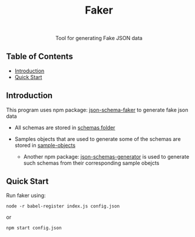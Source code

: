 <h1 align="center"> Faker </h1> <br>

<p align="center">
Tool for generating Fake JSON data
</p>

## Table of Contents

- [Introduction](#introduction)
- [Quick Start](#quickstart)

## Introduction

This program uses npm package: [json-schema-faker](https://www.npmjs.com/package/json-schema-faker) to generate fake json data

* All schemas are stored in [schemas folder](schemas)
* Samples objects that are used to generate some of the schemas are stored in [sample-objects](sample-objects)
    
    * Another npm package: [json-schemas-generator](https://www.npmjs.com/package/json-schema-generator) is used to generate such schemas from their corresponding sample obejcts

## Quick Start

Run faker using:

```node -r babel-register index.js config.json```

or

```npm start config.json```

